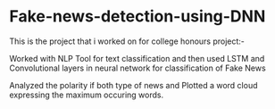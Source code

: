 # Fake-news-detection-using-DNN
This is the project that i worked on for college honours project:-

Worked with NLP Tool for text classification and then used LSTM and Convolutional layers in neural network for classification of Fake News

Analyzed the polarity if both type of news and Plotted a word cloud expressing the maximum occuring words.
